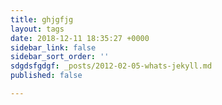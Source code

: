 ```yaml
---
title: ghjgfjg
layout: tags
date: 2018-12-11 18:35:27 +0000
sidebar_link: false
sidebar_sort_order: ''
sdgdsfgdgf: _posts/2012-02-05-whats-jekyll.md
published: false

---
```

